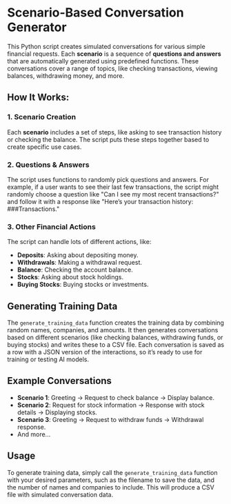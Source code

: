 # Scenario-Based Conversation Generator

This Python script creates simulated conversations for various simple financial requests. Each **scenario** is a sequence of **questions and answers** that are automatically generated using predefined functions. These conversations cover a range of topics, like checking transactions, viewing balances, withdrawing money, and more.

## How It Works:

### 1. Scenario Creation
Each **scenario** includes a set of steps, like asking to see transaction history or checking the balance. The script puts these steps together based to create specific use cases.

### 2. Questions & Answers
The script uses functions to randomly pick questions and answers. For example, if a user wants to see their last few transactions, the script might randomly choose a question like "Can I see my most recent transactions?" and follow it with a response like "Here’s your transaction history: ###Transactions."

### 3. Other Financial Actions
The script can handle lots of different actions, like:
- **Deposits**: Asking about depositing money.
- **Withdrawals**: Making a withdrawal request.
- **Balance**: Checking the account balance.
- **Stocks**: Asking about stock holdings.
- **Buying Stocks**: Buying stocks or investments.

## Generating Training Data

The `generate_training_data` function creates the training data by combining random names, companies, and amounts. It then generates conversations based on different scenarios (like checking balances, withdrawing funds, or buying stocks) and writes these to a CSV file. Each conversation is saved as a row with a JSON version of the interactions, so it’s ready to use for training or testing AI models.

## Example Conversations
- **Scenario 1**: Greeting → Request to check balance → Display balance.
- **Scenario 2**: Request for stock information → Response with stock details → Displaying stocks.
- **Scenario 3**: Greeting → Request to withdraw funds → Withdrawal response.
- And more...

## Usage
To generate training data, simply call the `generate_training_data` function with your desired parameters, such as the filename to save the data, and the number of names and companies to include. This will produce a CSV file with simulated conversation data.

